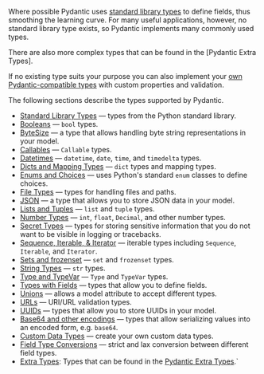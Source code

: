 Where possible Pydantic uses [standard library types](standard_types.md) to define fields, thus smoothing
the learning curve. For many useful applications, however, no standard library type exists,
so Pydantic implements many commonly used types.

There are also more complex types that can be found in the [Pydantic Extra Types].

If no existing type suits your purpose you can also implement your [own Pydantic-compatible types](custom.md#custom-data-types) with custom properties and validation.

The following sections describe the types supported by Pydantic.


* [Standard Library Types](standard_types.md) &mdash; types from the Python standard library.
* [Booleans](booleans.md) &mdash; `bool` types.
* [ByteSize](bytesize.md) &mdash; a type that allows handling byte string representations in your model.
* [Callables](callables.md) &mdash; `Callable` types.
* [Datetimes](datetime.md) &mdash; `datetime`, `date`, `time`, and `timedelta` types.
* [Dicts and Mapping Types](dicts_mapping.md) &mdash; `dict` types and mapping types.
* [Enums and Choices](enums.md) &mdash; uses Python's standard `enum` classes to define choices.
* [File Types](file_types.md) &mdash; types for handling files and paths.
* [JSON](json.md) &mdash; a type that allows you to store JSON data in your model.
* [Lists and Tuples](list_types.md) &mdash; `list` and `tuple` types.
* [Number Types](number_types.md) &mdash; `int`, `float`, `Decimal`, and other number types.
* [Secret Types](secrets.md) &mdash; types for storing sensitive information that you do not want to be visible in logging or tracebacks.
* [Sequence, Iterable, & Iterator](sequence_iterable.md) &mdash; iterable types including `Sequence`, `Iterable`, and `Iterator`.
* [Sets and frozenset](set_types.md) &mdash; `set` and `frozenset` types.
* [String Types](string_types.md) &mdash; `str` types.
* [Type and TypeVar](typevars.md) &mdash; `Type` and `TypeVar` types.
* [Types with Fields](types_fields.md) &mdash; types that allow you to define fields.
* [Unions](unions.md) &mdash; allows a model attribute to accept different types.
* [URLs](urls.md) &mdash; URI/URL validation types.
* [UUIDs](uuids.md) &mdash; types that allow you to store UUIDs in your model.
* [Base64 and other encodings](encoded.md) &mdash; types that allow serializing values into an encoded form, e.g. `base64`.
* [Custom Data Types](custom.md) &mdash; create your own custom data types.
* [Field Type Conversions](../conversion_table.md) &mdash; strict and lax conversion between different field types.
* [Extra Types](extra_types/extra_types.md): Types that can be found in the [Pydantic Extra Types](https://github.com/pydantic/pydantic-extra-types).`
